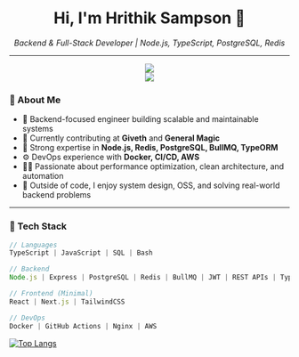 <h1 align="center">Hi, I'm Hrithik Sampson 👋</h1>
<p align="center">
  <em>Backend & Full-Stack Developer | Node.js, TypeScript, PostgreSQL, Redis</em>
</p>

---



<p align="center"> <img src="https://github-readme-stats.vercel.app/api?username=HrithikSampson&show_icons=true&theme=github_dark" /> <br /> <img src="https://github-readme-streak-stats.herokuapp.com/?user=HrithikSampson&theme=github-dark" /> </p>

### 🧠 About Me

- 🔧 Backend-focused engineer building scalable and maintainable systems
- 💼 Currently contributing at **Giveth** and **General Magic**
- 🧪 Strong expertise in **Node.js, Redis, PostgreSQL, BullMQ, TypeORM**
- ⚙️ DevOps experience with **Docker, CI/CD, AWS**
- 👨‍💻 Passionate about performance optimization, clean architecture, and automation
- 🧘 Outside of code, I enjoy system design, OSS, and solving real-world backend problems

---

### 🧰 Tech Stack

```ts
// Languages
TypeScript | JavaScript | SQL | Bash

// Backend
Node.js | Express | PostgreSQL | Redis | BullMQ | JWT | REST APIs | TypeORM

// Frontend (Minimal)
React | Next.js | TailwindCSS

// DevOps
Docker | GitHub Actions | Nginx | AWS
```
[![Top Langs](https://github-readme-stats.vercel.app/api/top-langs/?username=HrithikSampson)](https://github.com/anuraghazra/github-readme-stats)
